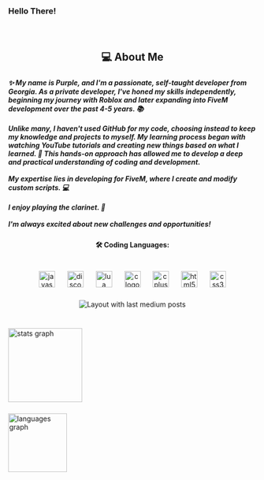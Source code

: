 <h3 align="left">Hello There!</h3>

###

<br clear="both">

<h2 align="center">💻  About Me</h2>

###

<h5 align="left">✨ My name is Purple, and I'm a passionate, self-taught developer from Georgia. As a private developer, I've honed my skills independently, beginning my journey with Roblox and later expanding into FiveM development over the past 4-5 years. 📚<br><br>Unlike many, I haven't used GitHub for my code, choosing instead to keep my knowledge and projects to myself. My learning process began with watching YouTube tutorials and creating new things based on what I learned. 🎯 This hands-on approach has allowed me to develop a deep and practical understanding of coding and development.<br><br>My expertise lies in developing for FiveM, where I create and modify custom scripts. 💻<br><br>I enjoy playing the clarinet. 🎲 <br><br>I'm always excited about new challenges and opportunities!</h5>

###

<h4 align="center">🛠 Coding Languages:</h4>

###

<br clear="both">

<div align="center">
  <img src="https://cdn.jsdelivr.net/gh/devicons/devicon/icons/javascript/javascript-plain.svg" height="33" alt="javascript logo"  />
  <img width="17" />
  <img src="https://cdn.jsdelivr.net/gh/devicons/devicon/icons/discordjs/discordjs-original.svg" height="33" alt="discordjs logo"  />
  <img width="17" />
  <img src="https://cdn.jsdelivr.net/gh/devicons/devicon/icons/lua/lua-original.svg" height="33" alt="lua logo"  />
  <img width="17" />
  <img src="https://cdn.jsdelivr.net/gh/devicons/devicon/icons/c/c-original.svg" height="33" alt="c logo"  />
  <img width="17" />
  <img src="https://cdn.jsdelivr.net/gh/devicons/devicon/icons/cplusplus/cplusplus-original.svg" height="33" alt="cplusplus logo"  />
  <img width="17" />
  <img src="https://cdn.jsdelivr.net/gh/devicons/devicon/icons/html5/html5-original.svg" height="33" alt="html5 logo"  />
  <img width="17" />
  <img src="https://cdn.jsdelivr.net/gh/devicons/devicon/icons/css3/css3-original.svg" height="33" alt="css3 logo"  />
</div>

###

<div align="center">
  <img src="https://github-read-medium-git-main.pahlevikun.vercel.app/latest?limit=4&username=PurpleTheDev&theme=dark" alt="Layout with last medium posts"  />
</div>

###

<br clear="both">

<div align="left">
  <img src="https://github-readme-stats.vercel.app/api?username=PurpleTheDev&hide_title=false&hide_rank=false&show_icons=true&include_all_commits=true&count_private=true&disable_animations=false&theme=aura&locale=en&hide_border=false&order=1" height="150" alt="stats graph"  />
</div>

###

<div align="left">
  <img src="https://github-readme-stats.vercel.app/api/top-langs?username=PurpleTheDev&locale=en&hide_title=false&layout=compact&card_width=320&langs_count=7&theme=aura&hide_border=false&order=2" height="119" alt="languages graph"  />
</div>

###
